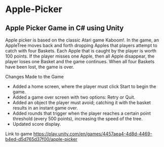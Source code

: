 # Apple-Picker
## Apple Picker Game in C# using Unity


Apple picker is based on the classic Atari game Kaboom!. In the game, an AppleTree moves back and forth dropping
Apples that players attempt to catch with four Baskets. 
Each Apple that is caught by the player is worth 100 points. If the player misses one Apple, then all Apple disappear, the player loses one Basket and the game continues. 
When all four Baskets have been lost, the game is over. 

Changes Made to the Game
- Added a home screen, where the player must click Start to begin the game.
- Added a game over screen with two options: Retry or Quit.
- Added an object the player must avoid; catching it with the basket results in an instant game over.
- Added rounds that trigger when the player reaches a certain point threshold (every 500 points), increasing the speed of the tree.
- Updated score display.


Link to game 
https://play.unity.com/en/games/4457aea4-4d8d-4469-b4ed-d5d765d37f00/apple-picker


